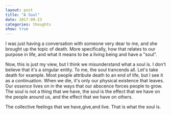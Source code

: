 ```yaml
---
layout: post
title: "A Soul"
date: 2017-09-23
categories: thoughts
show: true
---
```


I was just having a conversation with someone very dear to me, and she brought up the topic of death. More specifically, how that relates to our purpose in life, and what it means to be a living being and have a "soul".

Now, this is just my view, but I think we misunderstand what a soul is. I don't believe that it's a singular entity. To me, the soul trancends all. Let's take death for example. Most people attribute death to an end of life, but I see it as a continuation. When we die, it's only our physical existence that leaves. Our *essence* lives on in the ways that our abscence forces people to grow. The soul is not a thing that we have, the soul is the effect that we have on the people around us, and the effect that we have on others.

The collective feelings that we have,give,and live. That is what the soul is.